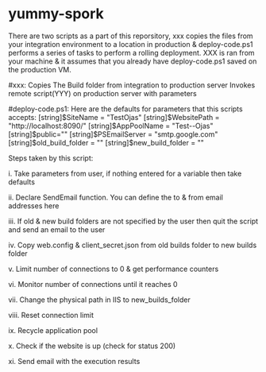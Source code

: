 # yummy-spork
There are two scripts as a part of this reporsitory, xxx copies the files from your integration environment to a location in production & deploy-code.ps1 performs a series of tasks to perform a rolling deployment. XXX is ran from your machine & it assumes that you already have deploy-code.ps1 saved on the production VM.

#xxx:
Copies The Build folder from integration to production server
Invokes remote script(YYY) on production server with parameters

#deploy-code.ps1:
Here are the defaults for parameters that this scripts accepts: 
[string]$SiteName = "TestOjas"
[string]$WebsitePath = "http://localhost:8090/"
[string]$AppPoolName = "Test--Ojas"
[string]$public=""
[string]$PSEmailServer = "smtp.google.com"
[string]$old_build_folder = ""
[string]$new_build_folder = ""

Steps taken by this script:

i. Take parameters from user, if nothing entered for a variable then take defaults

ii. Declare SendEmail function. You can define the to & from email addresses here

iii. If old & new build folders are not specified by the user then quit the script and send an email to the user

iv. Copy web.config & client_secret.json from old builds folder to new builds folder

v. Limit number of connections to 0 & get performance counters

vi. Monitor number of connections until it reaches 0

vii. Change the physical path in IIS to new_builds_folder

viii. Reset connection limit

ix. Recycle application pool

x. Check if the website is up (check for status 200)

xi. Send email with the execution results
